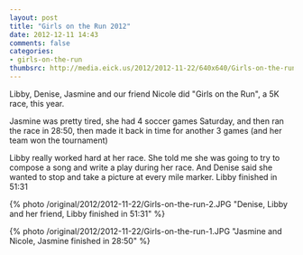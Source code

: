 ```yaml
---
layout: post
title: "Girls on the Run 2012"
date: 2012-12-11 14:43
comments: false
categories: 
- girls-on-the-run
thumbsrc: http://media.eick.us/2012/2012-11-22/640x640/Girls-on-the-run-2.JPG
---
```

Libby, Denise, Jasmine and our friend Nicole did "Girls on the Run", a 5K race, this year. 

Jasmine was pretty tired, she had 4 soccer games Saturday, and then ran the race in 28:50, then made it back in time for another 3 games (and her team won the tournament)

Libby really worked hard at her race.  She told me she was going to try to compose a song and write a play during her race.  And Denise said she wanted to stop and take a picture at every mile marker.  Libby finished in 51:31
 
{% photo /original/2012/2012-11-22/Girls-on-the-run-2.JPG "Denise, Libby and her friend, Libby finished in 51:31" %}


{% photo /original/2012/2012-11-22/Girls-on-the-run-1.JPG "Jasmine and Nicole, Jasmine finished in 28:50" %}


